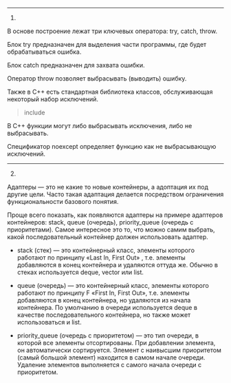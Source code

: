 ----------
1)
В основе построение лежат три ключевых оператора: try, catch, throw. 

Блок try предназначен для выделения части программы, где будет обрабатываться ошибка. 

Блок catch предназначен для захвата ошибки. 

Оператор throw позволяет выбрасывать (выводить) ошибку.

Также в C++ есть стандартная библиотека классов, обслуживающая некоторый набор исключений.

> include <exception>

В C++ функции могут либо выбрасывать исключения, либо не выбрасывать.

Спецификатор noexcept 
определяет функцию как не выбрасывающую исключений.


------------
2)
Адаптеры — это не какие то новые контейнеры, а адоптация их под другие цели. Часто 
такая адаптация делается посредством ограничения функциональности базового понятия.

Проще всего показать, как появляются адаптеры на примере адаптеров 
контейнеров: stack, queue (очередь), priority_queue (очередь с приоритетами).
Самое интересное это то, что можно самим выбрать, 
какой последовательный контейнер должен использовать адаптер.

   - stack (стек) — это контейнерный класс, элементы которого работают по принципу
     «Last In, First Out» , т.е. 
     элементы добавляются в конец контейнера и удаляются оттуда 
     же. Обычно в стеках используется deque, vector или list.
     
   - queue (очередь) — это контейнерный класс, элементы которого работают по принципу F
     «First In, First Out», т.е. 
     элементы добавляются в конец контейнера, но удаляются из 
     начала контейнера. По умолчанию в очереди используется deque в качестве последовательного контейнера, 
     но также может использоваться и list.
     
   - priority_queue (очередь с приоритетом) — это тип очереди, в которой все элементы 
     отсортированы. При добавлении элемента, он 
     автоматически сортируется. Элемент с наивысшим приоритетом (самый большой элемент) 
     находится в самом начале очереди. Удаление элементов выполняется 
     с самого начала очереди с приоритетом.
